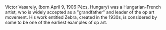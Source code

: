 Victor Vasarely, (born April 9, 1906 Pécs, Hungary) was a Hungarian-French artist, who is widely accepted as a 
"grandfather" and leader of the op art movement. His work entitled Zebra, created in the 1930s, 
is considered by some to be one of the earliest examples of op art.
